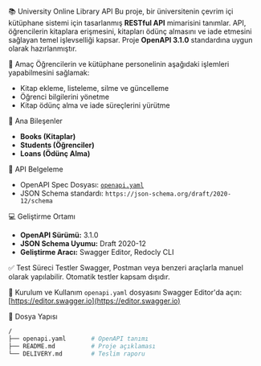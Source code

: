 📚 University Online Library API
Bu proje, bir üniversitenin çevrim içi kütüphane sistemi için tasarlanmış **RESTful API** mimarisini tanımlar. API, öğrencilerin kitaplara erişmesini, kitapları ödünç almasını ve iade etmesini sağlayan temel işlevselliği kapsar. Proje **OpenAPI 3.1.0** standardına uygun olarak hazırlanmıştır.

🎯 Amaç
Öğrencilerin ve kütüphane personelinin aşağıdaki işlemleri yapabilmesini sağlamak:
- Kitap ekleme, listeleme, silme ve güncelleme
- Öğrenci bilgilerini yönetme
- Kitap ödünç alma ve iade süreçlerini yürütme

🧬 Ana Bileşenler
- **Books (Kitaplar)**
- **Students (Öğrenciler)**
- **Loans (Ödünç Alma)**

📡 API Belgeleme
- OpenAPI Spec Dosyası: [`openapi.yaml`](./openapi.yaml)
- JSON Schema standardı: `https://json-schema.org/draft/2020-12/schema`

💻 Geliştirme Ortamı
- **OpenAPI Sürümü:** 3.1.0
- **JSON Schema Uyumu:** Draft 2020-12
- **Geliştirme Aracı:** Swagger Editor, Redocly CLI

✅ Test Süreci
Testler Swagger, Postman veya benzeri araçlarla manuel olarak yapılabilir. Otomatik testler kapsam dışıdır.

🧰 Kurulum ve Kullanım
`openapi.yaml` dosyasını Swagger Editor'da açın:
   [https://editor.swagger.io](https://editor.swagger.io)

📂 Dosya Yapısı
```bash
/
├── openapi.yaml       # OpenAPI tanımı
├── README.md          # Proje açıklaması
└── DELIVERY.md        # Teslim raporu
